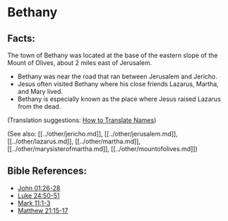 # Bethany #

## Facts: ##

The town of Bethany was located at the base of the eastern slope of the Mount of Olives, about 2 miles east of Jerusalem. 

* Bethany was near the road that ran between Jerusalem and Jericho.
* Jesus often visited Bethany where his close friends Lazarus, Martha, and Mary lived.
* Bethany is especially known as the place where Jesus raised Lazarus from the dead.

(Translation suggestions: [How to Translate Names](en/ta-vol1/translate/man/translate-names))

(See also: [[../other/jericho.md]], [[../other/jerusalem.md]], [[../other/lazarus.md]], [[../other/martha.md]], [[../other/marysisterofmartha.md]], [[../other/mountofolives.md]])

## Bible References: ##

* [John 01:26-28](en/tn/jhn/help/01/26)
* [Luke 24:50-51](en/tn/luk/help/24/50)
* [Mark 11:1-3](en/tn/mrk/help/11/01)
* [Matthew 21:15-17](en/tn/mat/help/21/15)